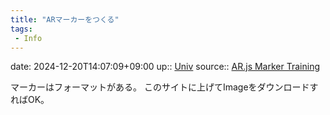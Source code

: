 ```yaml
---
title: "ARマーカーをつくる"
tags:
 - Info
---
```


date: 2024-12-20T14:07:09+09:00
up:: [Univ](../Bar/Univ.md)
source:: [AR.js Marker Training](https://jeromeetienne.github.io/AR.js/three.js/examples/marker-training/examples/generator.html)

マーカーはフォーマットがある。
このサイトに上げてImageをダウンロードすればOK。
